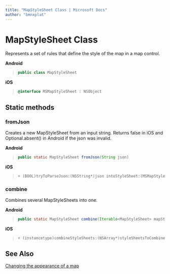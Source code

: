 ```yaml
---
title: "MapStyleSheet Class | Microsoft Docs"
author: "bmnxplat"
---
```


# MapStyleSheet Class

Represents a set of rules that define the style of the map in a map control.

**Android**

>```java
> public class MapStyleSheet
>```

**iOS**

>```objectivec
> @interface MSMapStyleSheet : NSObject
>```

## Static methods

### fromJson

Creates a new MapStyleSheet from an input string. Returns false in iOS and Optional.absent() in Android if the json was invalid.

**Android**

>```java
> public static MapStyleSheet fromJson(String json)
>```

**iOS**

>```objectivec
> + (BOOL)tryToParseJson:(NSString*)json intoStyleSheet:(MSMapStyleSheet * _Nullable * _Nonnull)styleSheet
>```

### combine

Combines several MapStyleSheets into one.

**Android**

>```java
> public static MapStyleSheet combine(Iterable<MapStyleSheet> mapStyleSheets)
>```

**iOS**

>```objectivec
> + (instancetype)combineStyleSheets:(NSArray*)styleSheetsToCombine
>```

## See Also

[Changing the appearance of a map](../map-control-concepts/map-styles-sheets.md)
